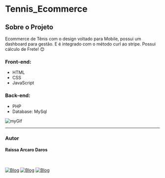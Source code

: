 # Tennis_Ecommerce
<h2>Sobre o Projeto</h2>
<p>Ecommerce de Tênis com o design voltado para Mobile, possui um dashboard para gestão. E é integrado com o método curl ao stripe. Possui cálculo de Frete! 😊</p>
<h3>Front-end:</h3>
<ul>
  <li>HTML</li>
  <li>CSS</li>
  <li>JavaScript</li>
</ul>
<h3>Back-end:</h3>
<ul>
  <li>PHP</li>
  <li>Database: MySql</li>
</ul>

![myGif](https://user-images.githubusercontent.com/82960240/139996191-25496692-083e-432f-b1ba-19e753a4f757.gif)


<hr />
<h3>Autor</h3>
<h4>Raissa Arcaro Daros</h4>
<div style="display: inline_block;"><br>
   
[![Blog](https://img.shields.io/badge/Instagram-E4405F?style=for-the-badge&logo=instagram&logoColor=white)](https://www.instagram.com/raissa_dev/)
[![Blog](https://img.shields.io/badge/LinkedIn-0077B5?style=for-the-badge&logo=linkedin&logoColor=white)](https://www.linkedin.com/in/raissa-dev-69986a214/)
[![Blog](https://img.shields.io/badge/GitHub-100000?style=for-the-badge&logo=github&logoColor=white)](https://github.com/Raissadev/)  
   
</div>
